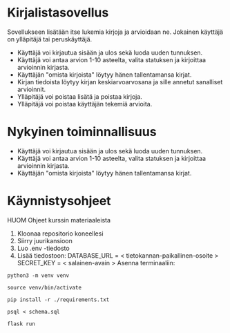 # Kirjalistasovellus

Sovellukseen lisätään itse lukemia kirjoja ja arvioidaan ne. Jokainen käyttäjä on ylläpitäjä tai peruskäyttäjä.

- Käyttäjä voi kirjautua sisään ja ulos sekä luoda uuden tunnuksen.
- Käyttäjä voi antaa arvion 1-10 asteelta, valita statuksen ja kirjoittaa arvioinnin kirjasta.
- Käyttäjän "omista kirjoista" löytyy hänen tallentamansa kirjat.
- Kirjan tiedoista löytyy kirjan keskiarvoarvosana ja sille annetut sanalliset arvioinnit.
- Ylläpitäjä voi poistaa lisätä ja poistaa kirjoja.
- Ylläpitäjä voi poistaa käyttäjän tekemiä arvioita.


# Nykyinen toiminnallisuus
- Käyttäjä voi kirjautua sisään ja ulos sekä luoda uuden tunnuksen.
- Käyttäjä voi antaa arvion 1-10 asteelta, valita statuksen ja kirjoittaa arvioinnin kirjasta. 
- Käyttäjän "omista kirjoista" löytyy hänen tallentamansa kirjat.

# Käynnistysohjeet

HUOM Ohjeet kurssin materiaaleista

1. Kloonaa repositorio koneellesi
2. Siirry juurikansioon
3. Luo .env -tiedosto
4. Lisää tiedostoon:
DATABASE_URL = < tietokannan-paikallinen-osoite >
SECRET_KEY = < salainen-avain >
Asenna terminaaliin:

```
python3 -m venv venv
```

```
source venv/bin/activate
```

```
pip install -r ./requirements.txt
```

```
psql < schema.sql
```

```
flask run
```
